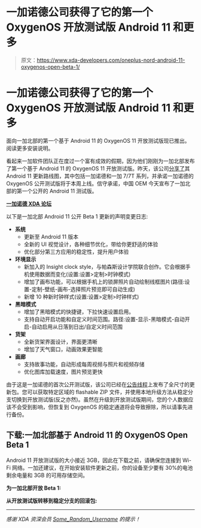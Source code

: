 # 一加诺德公司获得了它的第一个 OxygenOS 开放测试版 Android 11 和更多

> 原文：<https://www.xda-developers.com/oneplus-nord-android-11-oxygenos-open-beta-1/>

# 一加诺德公司获得了它的第一个 OxygenOS 开放测试版 Android 11 和更多

面向一加北部的第一个基于 Android 11 的 OxygenOS 11 开放测试版现已推出。阅读更多安装说明。

看起来一加软件团队正在度过一个富有成效的假期，因为他们刚刚为一加北部发布了第一个基于 Android 11 的 OxygenOS 11 开放测试版。昨天，该公司[分享了](https://www.xda-developers.com/oneplus-nord-7-and-7t-oxygenos-11-betas-soon/)其 Android 11 更新路线图，其中包括一加诺德和一加 7/7T 系列，并承诺一加诺德的 OxygenOS 公开测试版将于本周上线。信守承诺，中国 OEM 今天宣布了一加北部的第一个公开的 Android 11 测试版。

**[一加诺德 XDA 论坛](https://forum.xda-developers.com/c/oneplus-nord.11081/)**

以下是一加北部 Android 11 公开 Beta 1 更新的声明变更日志:

*   **系统**
    *   更新至 Android 11 版本
    *   全新的 UI 视觉设计，各种细节优化，带给你更舒适的体验
    *   优化部分第三方应用的稳定性，提升用户体验
*   **环境显示**
    *   新加入的 Insight clock style，与帕森斯设计学院联合创作。它会根据手机使用数据而变化(设置:设置>定制>时钟模式)
    *   增加了画布功能，可以根据手机上的锁屏照片自动绘制线框图片(路径:设置-定制-壁纸-画布-选择照片预览即可自动生成)
    *   新增 10 种新时钟样式(设置:设置>定制>时钟样式)
*   **黑暗模式**
    *   增加了黑暗模式的快捷键，下拉快速设置启用。
    *   支持自动开启功能和自定义时间范围。路径:设置-显示-黑暗模式-自动开启-自动启用从日落到日出/自定义时间范围
*   **货架**
    *   全新货架界面设计，界面更清晰
    *   增加了天气窗口，动画效果更智能
*   **画廊**
    *   支持故事功能，自动形成每周视频与照片和视频存储
    *   优化图库加载速度，图片预览更快

由于这是一加诺德的首次公开测试版，该公司已经在[公告线程](https://forums.oneplus.com/threads/oxygenos-open-beta-1-for-the-oneplus-nord.1373403/)上发布了全尺寸的更新包。您可以获取特定区域的 flashable ZIP 文件，并使用本地升级方法从稳定分支切换到开放测试版(反之亦然)。虽然在升级到开放测试版期间，您的个人数据应该不会受到影响，但恢复到 OxygenOS 的稳定通道将会导致擦除，所以请事先进行备份。

## 下载:一加北部基于 Android 11 的 OxygenOS Open Beta 1

Android 11 开放测试版的大小接近 3GB，因此在下载之前，请确保您连接到 Wi-Fi 网络。一加还建议，在开始安装软件更新之前，你的设备至少要有 30%的电池剩余电量和 3GB 的可用存储空间。

**为一加北部开放 Beta 1:**

**从开放测试版转移到稳定分支的回滚包:**

* * *

*感谢 XDA 资深会员 [Some_Random_Username](https://forum.xda-developers.com/m/some_random_username.8234677/) 的提示！*
